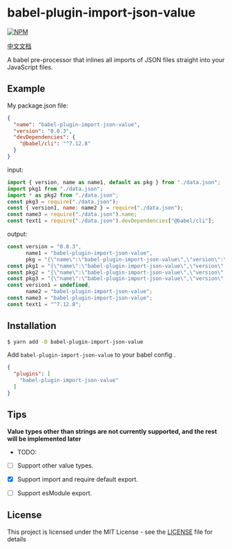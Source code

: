 # babel-plugin-import-json-value
[![NPM](https://nodei.co/npm/babel-plugin-import-json-value.png?downloads=true&stars=true)](https://npmjs.org/package/babel-plugin-inline-json-import)

[中文文档](./README_CN.md)

A babel pre-processor that inlines all imports of JSON files straight into your
JavaScript files.

## Example

My package.json file:

```json
{
  "name": "babel-plugin-import-json-value",
  "version": "0.0.3",
  "devDependencies": {
    "@babel/cli": "^7.12.8"
  }
}
```

input:

```js
import { version, name as name1, default as pkg } from "./data.json";
import pkg1 from "./data.json";
import * as pkg2 from "./data.json";
const pkg3 = require("./data.json");
const { version1, name: name2 } = require("./data.json");
const name3 = require("./data.json").name;
const text1 = require("./data.json").devDependencies["@babel/cli"];
```

output:

```js
const version = "0.0.3",
      name1 = "babel-plugin-import-json-value",
      pkg = "{\"name\":\"babel-plugin-import-json-value\",\"version\":\"0.0.3\",\"devDependencies\":{\"@babel/cli\":\"^7.12.8\"}}";
const pkg1 = "{\"name\":\"babel-plugin-import-json-value\",\"version\":\"0.0.3\",\"devDependencies\":{\"@babel/cli\":\"^7.12.8\"}}";
const pkg2 = "{\"name\":\"babel-plugin-import-json-value\",\"version\":\"0.0.3\",\"devDependencies\":{\"@babel/cli\":\"^7.12.8\"}}";
const pkg3 = "{\"name\":\"babel-plugin-import-json-value\",\"version\":\"0.0.3\",\"devDependencies\":{\"@babel/cli\":\"^7.12.8\"}}";
const version1 = undefined,
      name2 = "babel-plugin-import-json-value";
const name3 = "babel-plugin-import-json-value";
const text1 = "^7.12.8";

```


## Installation

```sh
$ yarn add -D babel-plugin-import-json-value
```

Add `babel-plugin-import-json-value` to your babel config . 
```json
{
  "plugins": [
    "babel-plugin-import-json-value"
  ]
}
```

## Tips

**Value types other than strings are not currently supported, and the rest will be implemented later**

- TODO:

- [ ] Support other value types.
- [x] Support import and require default export.
- [ ] Support esModule export.


## License
This project is licensed under the MIT License - see the [LICENSE](/LICENSE)
file for details
